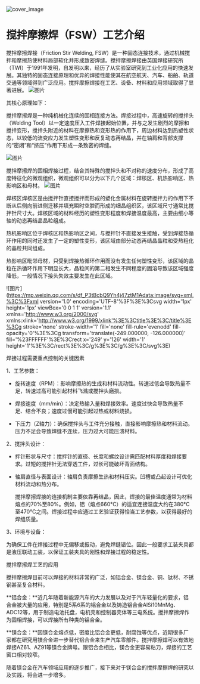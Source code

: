 

![cover_image](https://mmbiz.qpic.cn/sz_mmbiz_jpg/IMsoqnbFJpfvaoNnF5uBiaDSZK339plLGRzqqJAxWm5YI5Q2Qx7guuPskficwokicOL1pibUny2ciaiaL5NCibHmfhy2A/0?wx_fmt=jpeg)

# 搅拌摩擦焊（FSW）工艺介绍

搅拌摩擦焊接（Friction Stir Welding, FSW）是一种固态连接技术，通过机械搅拌和摩擦热使材料局部软化并形成致密焊缝。搅拌摩擦焊接由英国焊接研究所（TWI）于1991年发明，自发明以来，经历了从实验室研究到工业化应用的快速发展。其独特的固态连接原理和优异的焊接性能使其在航空航天、汽车、船舶、轨道交通等领域得到广泛应用。搅拌摩擦焊接在工艺、设备、材料和应用领域取得了显著进展。
![图片](https://mmbiz.qpic.cn/sz_mmbiz_jpg/IMsoqnbFJpcNjmqJibLOnJ1bAbfJfQRlKYqRNN1vGEWjbXXrwickUudzu2kQhOPFNQPibKho3tEzrOthxXGzSefNA/640?wx_fmt=jpeg&tp=webp&wxfrom=5&wx_lazy=1&wx_co=1)

其核心原理如下：  

搅拌摩擦焊是一种纯机械化连续的固相连接方法。焊接过程中，高速旋转的搅拌头（Welding Tool）以一定速度压入工件焊接起始位置，并与之发生剧烈的摩擦和搅拌变形，搅拌头附近的材料在摩擦热和变形热的作用下，周边材料达到热塑性状态，以较低的流变应力发生塑性变形和反复动态再结晶，并在轴肩和背部支撑的“密闭”和“挤压”作用下形成一条致密的焊缝。

![图片](https://mmbiz.qpic.cn/sz_mmbiz_jpg/IMsoqnbFJpfvaoNnF5uBiaDSZK339plLGiav6A55dAM6Gxl1WlU42Am8SgEIgse1cxViak41xtv0F1oRtG0pMOicag/640?wx_fmt=jpeg&tp=webp&wxfrom=5&wx_lazy=1&wx_co=1)

搅拌摩擦焊的固相焊接过程，结合其特殊的搅拌头和不对称的速度分布，形成了高度特征化的微观组织，微观组织可以分为以下几个区域：焊核区、机热影响区、热影响区和母材。
![图片](https://mmbiz.qpic.cn/sz_mmbiz_jpg/IMsoqnbFJpfvaoNnF5uBiaDSZK339plLGaC9wPoSJfU1tqASm8n1UmXATy257DSt8nPiatmgSb8cIKqF1QnflbrA/640?wx_fmt=jpeg&tp=webp&wxfrom=5&wx_lazy=1&wx_co=1)

  
焊核区焊核区是由搅拌针直接搅拌而形成的塑化金属材料在旋转搅拌力的作用下不断从后侧向前进侧迁移并填充瞬时空腔而形成的细晶组织区，该区域尺寸通常比搅拌针尺寸大。焊核区域的材料经历的塑性变形程度和焊接温度最高，主要由细小等轴的动态再结晶晶粒组成。

热机影响区位于焊核区和热影响区之间，与搅拌针不直接发生接触，受到焊接热循环作用的同时还发生了一定的塑性变形，该区域由部分动态再结晶晶粒和受热粗化的晶粒共同组成。

热影响区毗邻母材，只受到焊接热循环作用而没有发生任何塑性变形，该区域的晶粒在热循环作用下明显长大，晶粒间的第二相发生不同程度的固溶导致该区域强度降低，一般情况下接头失效主要发生在此区域。

![图片](https://mp.weixin.qq.com/s/df_P3tBcbQ9Yh4j47ztM1Adata:image/svg+xml,%3C%3Fxml version='1.0' encoding='UTF-8'%3F%3E%3Csvg width='1px' height='1px' viewBox='0 0 1 1' version='1.1' xmlns='http://www.w3.org/2000/svg' xmlns:xlink='http://www.w3.org/1999/xlink'%3E%3Ctitle%3E%3C/title%3E%3Cg stroke='none' stroke-width='1' fill='none' fill-rule='evenodd' fill-opacity='0'%3E%3Cg transform='translate(-249.000000, -126.000000)' fill='%23FFFFFF'%3E%3Crect x='249' y='126' width='1' height='1'%3E%3C/rect%3E%3C/g%3E%3C/g%3E%3C/svg%3E)

  

焊接过程需要重点控制的关键因素  

1、工艺参数：  

- 旋转速度（RPM）：影响摩擦热的生成和材料流动性。转速过低会导致热量不足，转速过高可能引起材料飞溅或搅拌头磨损。
    

- 焊接速度（mm/min）：决定热输入量和焊接效率。速度过快会导致热量不足、结合不良；速度过慢可能引起过热或材料烧损。


- 下压力（Z轴力）：确保搅拌头与工件充分接触，直接影响摩擦热和材料流动。压力不足会导致焊缝不连续，压力过大可能压溃材料。


2、搅拌头设计：  

- 拌针形状与尺寸：搅拌针的直径、长度和螺纹设计需匹配材料厚度和焊接要求。过短的搅拌针无法穿透工件，过长可能破坏背面结构。
    

- 轴肩直径与表面设计：轴肩负责摩擦生热和材料压实。凹槽或凸起设计可优化材料流动和热分布。
    
    搅拌摩擦焊接的连接机制主要依靠再结晶，因此，焊接的最佳温度通常为材料熔点的70%至80%。例如，铝（熔点660°C）的适宜连接温度大约在380°C至470°C之间。焊接过程中应通过工艺验证获得恰当工艺参数，以获得最好的焊缝质量。

  

3、环境与设备：  

为确保工件在焊接过程中无偏移或振动，避免焊缝错位。因此一般要求工装夹具都是液压联动工装，以保证工装夹具的刚性和焊接过程的稳定性。


搅拌摩擦焊工艺的应用

搅拌摩擦焊目前可以焊接的材料非常的广泛，如铝合金、镁合金、铜、钛材、不锈钢甚至复合材料。

**铝合金：**近几年随着新能源汽车的大力发展以及对于汽车轻量化的要求，铝合金被大量的应用，特别是5系6系的铝合金以及铸造铝合金AlSi10MnMg、ADC12等，用于制造电池托盘，电机壳和控制器壳体等三电系统。搅拌摩擦焊作为固相焊接，可以焊接所有种类的铝合金。

**镁合金：**因镁合金熔点低，密度比铝合金更低，耐腐蚀等优点，近期很多厂家都在研究用镁合金进一步替代铝合金来生产汽车零部件。搅拌摩擦焊可以有效地焊接AZ61、AZ91等镁合金牌号。跟铝合金相比，镁合金更容易粘刀，焊接的工艺窗口相对较窄。

随着镁合金在汽车领域应用的逐步推广，接下来对于镁合金的搅拌摩擦焊的研究以及实践，将会进一步增多。
